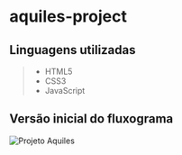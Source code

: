 # aquiles-project

## Linguagens utilizadas

> - HTML5
> - CSS3
> - JavaScript

## Versão inicial do fluxograma

![Projeto Aquiles](https://user-images.githubusercontent.com/104781878/168090869-72f0df76-6171-4d71-8708-86a73522c4eb.jpeg)
